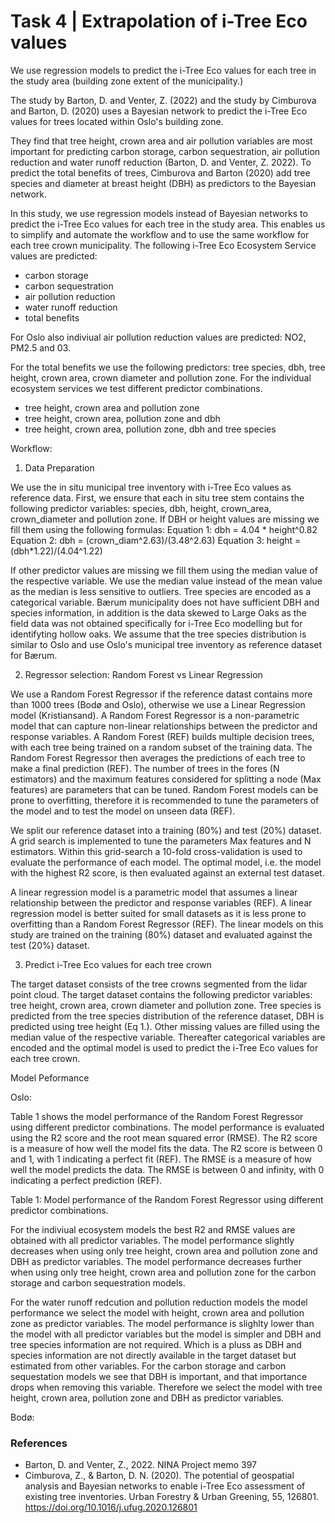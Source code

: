 # Task 4 | Extrapolation of i-Tree Eco values

We use regression models to predict the i-Tree Eco values for each tree in the study area (building zone extent of the municipality.)


The study by Barton, D. and Venter, Z. (2022) and the study by Cimburova and Barton, D. (2020) uses a Bayesian network to predict the i-Tree Eco values for trees located within Oslo's building zone. 

They find that tree height, crown area and air pollution variables are most important for predicting carbon storage, carbon sequestration, air pollution reduction and water runoff reduction (Barton, D. and Venter, Z. 2022). To predict the total benefits of trees, Cimburova and Barton (2020) add tree species and diameter at breast height (DBH) as predictors to the Bayesian network.

In this study, we use regression models instead of Bayesian networks to predict the i-Tree Eco values for each tree in the study area. 
This enables us to simplify and automate the workflow and to use the same workflow for each tree crown municipality.
The following i-Tree Eco Ecosystem Service values are predicted:
- carbon storage
- carbon sequestration
- air pollution reduction
- water runoff reduction
- total benefits

For Oslo also indiviual air pollution reduction values are predicted: NO2, PM2.5 and 03. 

For the total benefits we use the following predictors: tree species, dbh, tree height, crown area, crown diameter and pollution zone. 
For the individual ecosystem services we test different predictor combinations.
- tree height, crown area and pollution zone
- tree height, crown area, pollution zone and dbh 
- tree height, crown area, pollution zone, dbh and tree species 

Workflow:
1. Data Preparation

We use the in situ municipal tree inventory with i-Tree Eco values as reference data. First, we ensure that each in situ tree stem contains the following predictor variables: species, dbh, height, crown_area, crown_diameter and pollution zone. 
If DBH or height values are missing we fill them using the following formulas:
    Equation 1: dbh = 4.04 * height^0.82
    Equation 2: dbh = (crown_diam^2.63)/(3.48^2.63)
    Equation 3: height = (dbh*1.22)/(4.04^1.22)

If other predictor values are missing we fill them using the median value of the respective variable. We use the median value instead of the mean value as the median is less sensitive to outliers. Tree species are encoded as a categorical variable. Bærum municipality does not have sufficient DBH and species information, in addition is the data skewed to Large Oaks as the field data was not obtained specifically for i-Tree Eco modelling but for identifyting hollow oaks. We assume that the tree species distribution is similar to Oslo and use Oslo's municipal tree inventory as reference dataset for Bærum.

2. Regressor selection: Random Forest vs Linear Regression

We use a Random Forest Regressor if the reference datast contains more than 1000 trees (Bodø and Oslo), otherwise we use a Linear Regression model (Kristiansand). A Random Forest Regressor is a non-parametric model that can capture non-linear relationships between the predictor and response variables. A Random Forest (REF) builds multiple decision trees, with each tree being trained on a random subset of the training data. The Random Forest Regressor then averages the predictions of each tree to make a final prediction (REF). The number of trees in the fores (N estimators) and the maximum features considered for splitting a node (Max features) are parameters that can be tuned. Random Forest models can be prone to overfitting, therefore it is recommended to tune the parameters of the model and to test the model on unseen data (REF). 

We split our reference dataset into a training (80%) and test (20%) dataset. A grid search is implemented to tune the parameters Max features and N estimators. Within this grid-search a 10-fold cross-validation is used to evaluate the performance of each model. The optimal model, i.e. the model with the highest R2 score, is then evaluated against an external test dataset. 

A linear regression model is a parametric model that assumes a linear relationship between the predictor and response variables (REF). A linear regression model is better suited for small datasets as it is less prone to overfitting than a Random Forest Regressor (REF). The linear models on this study are trained on the training (80%) dataset and evaluated against the test (20%) dataset.

3. Predict i-Tree Eco values for each tree crown

The target dataset consists of the tree crowns segmented from the lidar point cloud. The target dataset contains the following predictor variables: tree height, crown area, crown diameter and pollution zone. Tree species is predicted from the tree species distribution of the reference dataset, DBH is predicted using tree height (Eq 1.). Other missing values are filled using the median value of the respective variable. 
Thereafter categorical variables are encoded and the optimal model is used to predict the i-Tree Eco values for each tree crown. 


Model Peformance 

Oslo:

Table 1 shows the model performance of the Random Forest Regressor using different predictor combinations. The model performance is evaluated using the R2 score and the root mean squared error (RMSE). The R2 score is a measure of how well the model fits the data. The R2 score is between 0 and 1, with 1 indicating a perfect fit (REF). The RMSE is a measure of how well the model predicts the data. The RMSE is between 0 and infinity, with 0 indicating a perfect prediction (REF). 

Table 1: Model performance of the Random Forest Regressor using different predictor combinations.

For the indiviual ecosystem models the best R2 and RMSE values are obtained with all predictor variables. The model performance slightly decreases when using only tree height, crown area and pollution zone and DBH as predictor variables. The model performance decreases further when using only tree height, crown area and pollution zone for the carbon storage and carbon sequestration models. 

For the water runoff redcution and pollution reduction models the model performance we select the model with height, crown area and pollution zone as predictor variables. The model performance is slighlty lower than the model with all predictor variables but the model is simpler and DBH and tree species information are not required. Which is a pluss as DBH and species information are not directly available in the target dataset but estimated from other variables. For the carbon storage and carbon sequestation models we see that DBH is important, and that importance drops when removing this variable. Therefore we select the model with tree height, crown area, pollution zone and DBH as predictor variables.

Bodø: 











### References
- Barton, D. and Venter, Z., 2022. NINA Project memo 397 
- Cimburova, Z., & Barton, D. N. (2020). The potential of geospatial analysis and Bayesian networks to enable i-Tree Eco assessment of existing tree inventories. Urban Forestry & Urban Greening, 55, 126801. https://doi.org/10.1016/j.ufug.2020.126801